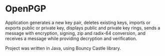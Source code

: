 # OpenPGP

Application generates a new key pair, deletes existing keys, imports or exports public or private key, displays public and private key rings, sends a message with encryption, signing, zip and radix-64 conversion, and receives a message while providing decryption and verification.

Project was written in Java, using Bouncy Castle library.
